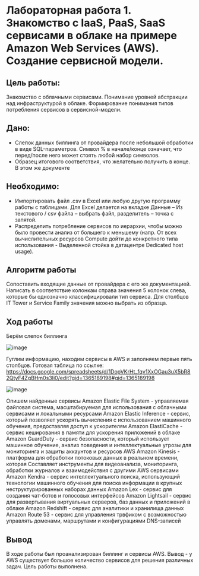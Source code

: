# Лабораторная работа 1. Знакомство с IaaS, PaaS, SaaS сервисами в облаке на примере Amazon Web Services (AWS). Создание сервисной модели.
## Цель работы:
Знакомство с облачными сервисами. Понимание уровней абстракции над инфраструктурой в облаке. Формирование понимания типов потребления сервисов в сервисной-модели. 
## Дано:
* Слепок данных биллинга от провайдера после небольшой обработки в виде SQL-параметров. Символ % в начале/конце означает, что перед/после него может стоять любой набор символов.
* Образец итогового соответствия, что желательно получить в конце. В этом же документе  
## Необходимо:
* Импортировать файл .csv в Excel или любую другую программу работы с таблицами. Для Excel делается на вкладке Данные – Из текстового / csv файла – выбрать файл, разделитель – точка с запятой.
* Распределить потребление сервисов по иерархии, чтобы можно было провести анализ от большего к меньшему (напр. От всех вычислительных ресурсов Compute дойти до конкретного типа использования - Выделенной стойка в датацентре Dedicated host usage).
## Алгоритм работы
Сопоставить входящие данные от провайдера с его же документацией. Написать в соответствие колонкам справа значения 5 колонок слева, которые бы однозначно классифицировали тип сервиса. Для столбцов IT Tower и Service Family значения можно выбрать из образца.
## Ход работы
Берём слепок биллинга

![image](https://github.com/user-attachments/assets/43daadc4-1647-47c2-a668-aa048f7ee03c)


Гуглим информацию, находим сервисы в AWS и заполняем первые пять столбцов. Готовая таблица по ссылке: https://docs.google.com/spreadsheets/d/1DopVKrHt_fqv1XxOGau3uX5bR82QtyF4ZgBHm0s3Ii0/edit?gid=1365189198#gid=1365189198

![image](https://github.com/user-attachments/assets/d7717407-5090-4a0f-9db0-ccdd7b8580a4)

Опишем найденные сервисы
Amazon Elastic File System - управляемая файловая система, масштабируемая для использования с облачными сервисами и локальными ресурсами
Amazon Elastic Inference - сервис, который позволяет ускорять вычисления с использованием машинного обучения, предоставляя доступ к ускорителям 
Amazon ElastiCache - сервис кеширования в памяти для ускорения приложений в облаке
Amazon GuardDuty - сервис безопасности, который использует машинное обучение, анализ поведения и интеллектуальные угрозы для мониторинга и защиты аккаунтов и ресурсов AWS
Amazon Kinesis - платформа для обработки потоковых данных в реальном времени, которая Составляет инструменты для видеоанализа, мониторинга, обработки журналов и взаимодействия с другими AWS сервисами
Amazon Kendra - сервис интеллектуального поиска, использующий технологии машинного обучения для поиска информации в крупных неструктурированных наборах данных
Amazon Lex - сервис для создания чат-ботов и голосовых интерфейсов 
Amazon Lightsail - сервис для развертывания виртуальных серверов, баз данных и приложений в облаке
Amazon Redshift - сервис для аналитики и хранилища данных
Amazon Route 53 - сервис для управления трвфиком с возможностью управлять доменами, маршрутами и конфигурациями DNS-записей

## Вывод
В ходе работы был проанализирован биллинг и сервисы AWS. Вывод - у AWS существует большое количество сервисов для решения различных задач. Цель работы выполнена.
